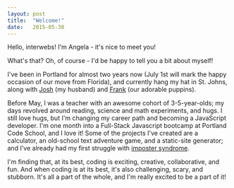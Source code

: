 ```yaml
---
layout: post
title:  "Welcome!"
date:   2015-05-30
---
```

Hello, interwebs! I'm Angela - it's nice to meet you!

What's that? Oh, of course - I'd be happy to tell you a bit about myself!

I've been in Portland for almost two years now (July 1st will mark the happy occasion of our move from Florida), and currently hang my hat in St. Johns, along with [Josh](http://joshriggs.net/) (my husband) and [Frank](https://instagram.com/p/sL96HQFL82/) (our adorable puppins).

Before May, I was a teacher with an awesome cohort of 3-5-year-olds; my days revolved around reading, science and math experiments, and hugs. I still love hugs, but I'm changing my career path and becoming a JavaScript developer. I'm one month into a Full-Stack Javascript bootcamp at Portland Code School, and I love it! Some of the projects I've created are a calculator, an old-school text adventure game, and a static-site generator; and I've already had my first struggle with [imposter syndrome](https://storify.com/angelariggs/imposter-syndrome). 

I'm finding that, at its best, coding is exciting, creative, collaborative, and fun. And when coding is at its best, it's also challenging, scary, and stubborn. It's all a part of the whole, and I'm really excited to be a part of it!

